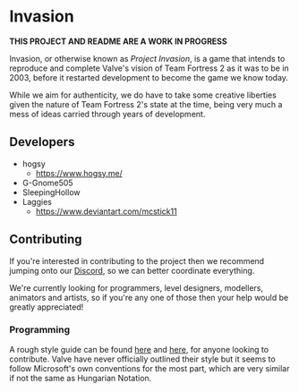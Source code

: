 # Invasion

**THIS PROJECT AND README ARE A WORK IN PROGRESS**

Invasion, or otherwise known as _Project Invasion_, is a game that intends to reproduce and complete Valve's vision of Team Fortress 2 as it was to be in 2003, before it restarted development to become the game we know today.

While we aim for authenticity, we do have to take some creative liberties given the nature of Team Fortress 2's state at the time, being very much a mess of ideas carried through years of development.

## Developers
- hogsy				
	+ https://www.hogsy.me/
- G-Gnome505		
- SleepingHollow	
- Laggies			
	+ https://www.deviantart.com/mcstick11

## Contributing

If you're interested in contributing to the project then we recommend jumping onto our [Discord](https://discord.gg/EdmwgVk), so we can better coordinate everything.

We're currently looking for programmers, level designers, modellers, animators and artists, so if you're any one of those then your help would be greatly appreciated!

### Programming

A rough style guide can be found [here](https://docs.microsoft.com/en-us/windows/win32/stg/coding-style-conventions) and [here](http://web.mst.edu/~cpp/common/hungarian.html), for anyone looking
to contribute. Valve have never officially outlined their style but it seems to follow Microsoft's own conventions for the most part, which are very similar if not the same as Hungarian Notation.
